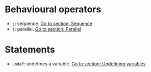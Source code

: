 # Behavioural operators
- `;`: sequence. [Go to section: Sequence](basics/composing_statements.md#sequence)
- `|`: parallel. [Go to section: Parallel](basics/composing_statements.md#parallel)

# Statements
- `undef`: undefines a variable. [Go to section: Undefining variables](basics/handling_simple_data.md#undefining-variables)
